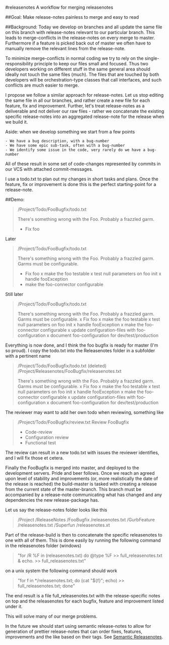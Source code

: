 #releasenotes
A workflow for merging releasenotes

##Goal: 
Make release-notes painless to merge and easy to read

##Background:
Today we develop on branches and all update the same file on this branch with release-notes relevant to our particular branch. This leads to merge-conflicts in the release-notes on every merge to master. Furthermore if a feature is picked back out of master we often have to manually remove the relevant lines from the release-note.

To minimize merge-conflicts in normal coding we try to rely on the single-responsibility principle to keep our files small and focused. Thus two developers working on different stuff in the same general area should ideally not touch the same files (much). The files that are touched by both developers will be orchestration-type classes that call interfaces, and such conflicts are much easier to merge.

I propose we follow a similar approach for release-notes. Let us stop editing the same file in all our branches, and rather create a new file for each feature, fix and improvement. Further, let's treat release-notes as a deliverable and not deliver our raw files - rather we concatenate the existing specific release-notes into an aggregated release-note for the release when we build it.

Aside: when we develop something we start from a few points

    - We have a bug description, with a bug-number
    - We have some epic sub-task, often with a bug-number
    - We identify some issue in the code, very rarely do we have a bug-number

All of these result in some set of code-changes represented by commits in our VCS with attached commit-messages. 

I use a todo.txt to plan out my changes in short tasks and plans. Once the feature, fix or improvement is done this is the perfect starting-point for a release-note.

##Demo:

> /Project/Todo/FooBugfix/todo.txt
>
> There's something wrong with the Foo. Probably a frazzled garm.
>   - Fix foo
    
Later

>/Project/Todo/FooBugfix/todo.txt
>
>There's something wrong with the Foo. Probably a frazzled garm. Garms must be configurable.
>    - Fix foo
>    x make the foo testable
>    x test null parameters on foo init
>    x handle fooException
>    - make the foo-connector configurable
    
Still later

>/Project/Todo/FooBugfix/todo.txt
>
>There's something wrong with the Foo. Probably a frazzled garm. Garms must be configurable.
>    x Fix foo
>    x make the foo testable
>    x test null parameters on foo init
>    x handle fooException
>    x make the foo-connector configurable
>    x update configuration-files with foo-configuration
>    x document foo-configuration for dev/test/production
    
Everything is now done, and I think the foo bugfix is ready for master (I'm so proud). I copy the todo.txt into the Releasenotes folder in a subfolder with a pertinent name

>/Project/Todo/FooBugfix/todo.txt (deleted)
>/Project/Releasenotes/FooBugfix/releasenotes.txt
>
>There's something wrong with the Foo. Probably a frazzled garm. Garms must be configurable.
>    x Fix foo
>    x make the foo testable
>    x test null parameters on foo init
>    x handle fooException
>    x make the foo-connector configurable
>    x update configuration-files with foo-configuration
>    x document foo-configuration for dev/test/production

The reviewer may want to add her own todo when reviewing, something like

>/Project/Todo/FooBugfix/review.txt 
>Review FooBugfix
>    - Code-review
>    - Configuration review
>    - Functional test
    
The review can result in a new todo.txt with issues the reviewer identifies, and I will fix those et cetera.

Finally the FooBugfix is merged into master, and deployed to the development servers. Pride and beer follows. Once we reach an agreed upon level of stability and improvements (or, more realistically the date of the release is reached) the build-master is tasked with creating a release from the current state of the master-branch. This branch must be accompanied by a release-note communicating what has changed and any dependencies the new release-package has.

Let us say the release-notes folder looks like this
>/Project
>    /ReleaseNotes
>        /FooBugfix
>            /releasenotes.txt
>        /GurbFeature
>            /releasenotes.txt
>        /Superfun
>            /releasenotes.xt
            
Part of the release-build is then to concatenate the specific releasenotes to one with all of them. This is done easily by running the following command in the releasenotes folder (windows)
>"for /R %F in (releasenotes.txt) do @type %F >> full_releasenotes.txt & echo. >> full_releasenotes.txt"

on a unix system the following command should work 
>"for f in */releasenotes.txt; do (cat "${f}"; echo) >> full_releasenotes.txt; done"

The end result is a file full_releasenotes.txt with the release-specific notes on top and the releasenotes for each bugfix, feature and improvement listed under it.

This will solve many of our merge problems.

In the future we should start using semantic release-notes to allow for generation of prettier release-notes that can order fixes, features, improvements and the like based on their tags. See [Semantic Releasenotes](http://www.semanticreleasenotes.org/).

